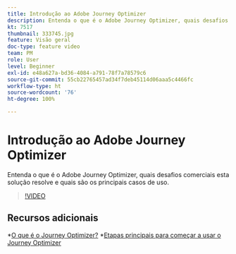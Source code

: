 ```yaml
---
title: Introdução ao Adobe Journey Optimizer
description: Entenda o que é o Adobe Journey Optimizer, quais desafios comerciais essa solução resolve e quais são os principais casos de uso.
kt: 7517
thumbnail: 333745.jpg
feature: Visão geral
doc-type: feature video
team: PM
role: User
level: Beginner
exl-id: e48a627a-bd36-4084-a791-78f7a78579c6
source-git-commit: 55cb22765457ad34f7deb45114d06aaa5c4466fc
workflow-type: ht
source-wordcount: '76'
ht-degree: 100%

---
```


# Introdução ao Adobe Journey Optimizer

Entenda o que é o Adobe Journey Optimizer, quais desafios comerciais esta solução resolve e quais são os principais casos de uso.

>[!VIDEO](https://video.tv.adobe.com/v/333745?quality=12)

## Recursos adicionais

*[O que é o Journey Optimizer?](https://experienceleague.adobe.com/docs/journey-optimizer/using/get-started/get-started.html?lang=pt-BR)
*[Etapas principais para começar a usar o Journey Optimizer](https://experienceleague.adobe.com/docs/journey-optimizer/using/get-started/quick-start.html?lang=pt-BR)
